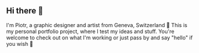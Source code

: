 ## Hi there 👋

I'm Piotr, a graphic designer and artist from Geneva, Switzerland 🐣 This is my personal portfolio project, where I test my ideas and stuff. You're welcome to check out on what I'm working or just pass by and say "hello" if you wish 💫
<!--
